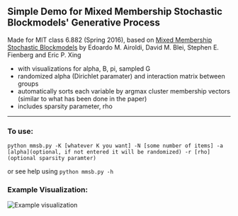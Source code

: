 ## Simple Demo for Mixed Membership Stochastic Blockmodels' Generative Process

Made for MIT class 6.882 (Spring 2016), based on [Mixed Membership Stochastic Blockmodels](http://www.people.fas.harvard.edu/~airoldi/pub/journals/j008.AiroldiBleiFienbergXing2008JMLR.pdf) by Edoardo M. Airoldi, David M. Blei, Stephen E. Fienberg and Eric P. Xing

- with visualizations for alpha, B, pi, sampled G
- randomized alpha (Dirichlet paramater) and interaction matrix between groups
- automatically sorts each variable by argmax cluster membership vectors (similar to what has been done in the paper)
- includes sparsity parameter, rho

---

### To use:
```python mmsb.py -K [whatever K you want] -N [some number of items] -a [alpha](optional, if not entered it will be randomized) -r [rho] (optional sparsity paramter)```

or see help using `python mmsb.py -h`

### Example Visualization:
![Example visualization](https://raw.githubusercontent.com/qlai/MMSBdemo/master/example.png)
